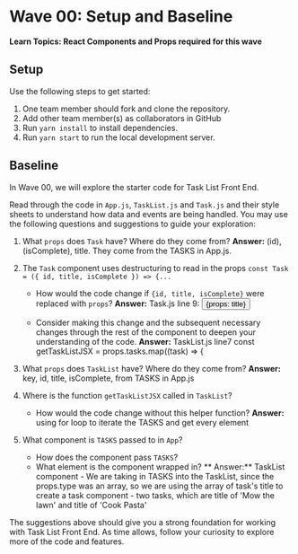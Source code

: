 # Wave 00: Setup and Baseline

**Learn Topics: React Components and Props required for this wave**

## Setup

Use the following steps to get started:

1. One team member should fork and clone the repository.
1. Add other team member(s) as collaborators in GitHub
1. Run `yarn install` to install dependencies.
1. Run `yarn start` to run the local development server.

## Baseline

In Wave 00, we will explore the starter code for Task List Front End.

Read through the code in `App.js`, `TaskList.js` and `Task.js` and their style sheets to understand how data and events are being handled. You may use the following questions and suggestions to guide your exploration:

1. What `props` does `Task` have? Where do they come from?
   **Answer:** (id),(isComplete), title. They come from the TASKS in App.js.

2. The `Task` component uses destructuring to read in the props `const Task = ({ id, title, isComplete }) => {...`
    - How would the code change if `{id, title, isComplete}` were replaced with `props`?
    **Answer:** Task.js line 9: <button className="tasks__item__toggle">{props: title}</button>

    - Consider making this change and the subsequent necessary changes through the rest of the component to deepen your understanding of the code.
    **Answer:** TaskList.js line7 const getTaskListJSX = props.tasks.map((task) => {

3. What `props` does `TaskList` have? Where do they come from?
   **Answer:** key, id, title, isComplete, from TASKS in App.js

4. Where is the function `getTaskListJSX` called in `TaskList`?
    - How would the code change without this helper function?
    **Answer:** using for loop to iterate the TASKS and get every element

5. What component is `TASKS` passed to in `App`?
    - How does the component pass `TASKS`?
    - What element is the component wrapped in?
   ** Answer:** TaskList component 
                - We are taking in TASKS into the TaskList, since the props.type was an array, so we are using the array of task's title to create a task component
                - two tasks, which are title of 'Mow the lawn' and title of 'Cook Pasta' 

The suggestions above should give you a strong foundation for working with Task List Front End. As time allows, follow your curiosity to explore more of the code and features.








